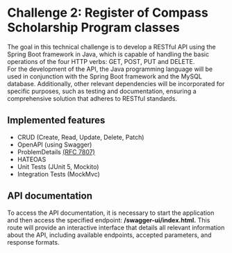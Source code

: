 # Challenge 2: Register of Compass Scholarship Program classes

The goal in this technical challenge is to develop a RESTful API using the Spring Boot framework in Java, which is capable of handling the basic operations of the four HTTP verbs: GET, POST, PUT and DELETE.  
For the development of the API, the Java programming language will be used in conjunction with the Spring Boot framework and the MySQL database. Additionally, other relevant dependencies will be incorporated for specific purposes, such as testing and documentation, ensuring a comprehensive solution that adheres to RESTful standards.
## Implemented features

* CRUD (Create, Read, Update, Delete, Patch)  
* OpenAPI (using Swagger)  
* ProblemDetails [(RFC 7807)](https://datatracker.ietf.org/doc/html/rfc7807)  
* HATEOAS  
* Unit Tests (JUnit 5, Mockito)  
* Integration Tests (MockMvc)  

## API documentation
To access the API documentation, it is necessary to start the application and then access the specified endpoint: **/swagger-ui/index.html.** This route will provide an interactive interface that details all relevant information about the API, including available endpoints, accepted parameters, and response formats.